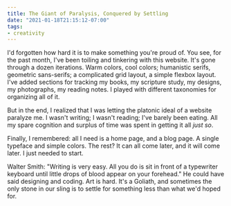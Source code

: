 ```yaml
---
title: The Giant of Paralysis, Conquered by Settling
date: "2021-01-18T21:15:12-07:00"
tags:
- creativity
---
```

I'd forgotten how hard it is to make something you're proud of. You see, for the past month, I've been toiling and tinkering with this website. It's gone through a dozen iterations. Warm colors, cool colors; humanistic serifs, geometric sans-serifs; a complicated grid layout, a simple flexbox layout. I've added sections for tracking my books, my scripture study, my designs, my photographs, my reading notes. I played with different taxonomies for organizing all of it.

But in the end, I realized that I was letting the platonic ideal of a website paralyze me. I wasn't writing; I wasn't reading; I've barely been eating. All my spare cognition and surplus of time was spent in getting it all *just so*.

Finally, I remembered: all I need is a home page, and a blog page. A single typeface and simple colors. The rest? It can all come later, and it will come later. I just needed to start.

Walter Smith: "Writing is very easy. All you do is sit in front of a typewriter keyboard until little drops of blood appear on your forehead." He could have said designing and coding. Art is hard. It's a Goliath, and sometimes the only stone in our sling is to settle for something less than what we'd hoped for.